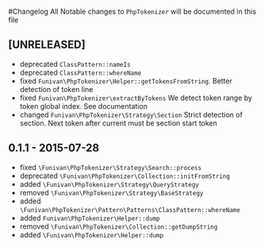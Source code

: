 #Changelog
All Notable changes to `PhpTokenizer` will be documented in this file


## [UNRELEASED] 
 - deprecated `ClassPattern::nameIs`
 - deprecated `ClassPattern::whereName`
 - fixed  `Funivan\PhpTokenizer\Helper::getTokensFromString`. Better detection of token line
 - fixed `Funivan\PhpTokenizer\extractByTokens` We detect token range by token global index. See documentation
 - changed `Funivan\PhpTokenizer\Strategy\Section` Strict detection of section. Next token after current must be section start token 

## 0.1.1 - 2015-07-28
  - fixed `\Funivan\PhpTokenizer\Strategy\Search::process`
  - deprecated `\Funivan\PhpTokenizer\Collection::initFromString`
  - added `\Funivan\PhpTokenizer\Strategy\QueryStrategy` 
  - removed `\Funivan\PhpTokenizer\Strategy\BaseStrategy` 
  - added `\Funivan\PhpTokenizer\Pattern\Patterns\ClassPattern::whereName` 
  - added `Funivan\PhpTokenizer\Helper::dump`
  - removed `\Funivan\PhpTokenizer\Collection::getDumpString` 
  - added `\Funivan\PhpTokenizer\Helper::dump`